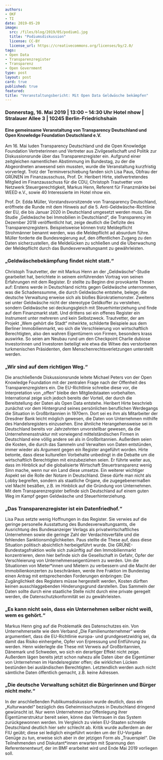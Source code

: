 ```yaml
---
authors:
- OKF
- TI
date: 2019-05-20
image:
  src: /files/blog/2019/05/podium1.jpg
  title: "Podiumsdiskussion"
  license: CC-BY
  license_url: https://creativecommons.org/licenses/by/2.0/
tags:
- Open Data
- Transparenzregister
- Transparenz
- Open Government
type: post
layout: post
card: true
published: true
featured:
title: "Veranstaltungsbericht: Mit Open Data Geldwäsche bekämpfen"
---
```

### Donnerstag, 16. Mai 2019 | 13:00 – 14:30 Uhr Hotel nhow | Stralauer Allee 3 | 10245 Berlin-Friedrichshain
#### Eine gemeinsame Veranstaltung von Transparency Deutschland und Open Knowledge Foundation Deutschland e.V.

Am 16. Mai luden Transparency Deutschland und die Open Knowledge Foundation Vertreterinnen und Vertreter aus Zivilgesellschaft und Politik zur Diskussionsrunde über das Transparenzregister ein. Aufgrund einer zeitgleichen namentlichen Abstimmung im Bundestag, zu der die Abgeordneten anwesend sein mussten, wurde die Veranstaltung kurzfristig vorverlegt. Trotz der Terminverschiebung fanden sich Lisa Paus, Obfrau der GRÜNEN im Finanzausschuss, Prof. Dr. Heribert Hirte, stellvertretendes Mitglied im Finanzausschuss für die CDU, Christoph Trautvetter vom Netzwerk Steuergerechtigkeit, Markus Henn, Referent für Finanzmärkte bei WEED e.V., sowie 40 Interessierte im Hotel nhow ein.

Prof. Dr. Edda Müller, Vorstandsvorsitzende von Transparency Deutschland, eröffnete die Runde mit dem Hinweis auf die 5. Anti-Geldwäsche-Richtlinie der EU, die bis Januar 2020 in Deutschland umgesetzt werden muss. Die Studie „Geldwäsche bei Immobilien in Deutschland“, die Transparency im Dezember 2018 veröffentlicht hat, zeige deutlich die Defizite des Transparenzregisters. Beispielsweise können trotz Meldepflicht Strohmänner benannt werden, was die Meldepflicht ad absurdum führe. Müller forderte die Bundesregierung auf, den öffentlichen Zugang zu den Daten sicherzustellen, die Meldelücken zu schließen und die Überwachung der Meldepflicht durch das Bundesverwaltungsamt zu gewährleisten.

### „Geldwäschebekämpfung findet nicht statt.“

Christoph Trautvetter, der mit Markus Henn an der „Geldwäsche“-Studie gearbeitet hat, berichtete in seinem einführenden Vortrag von seinen Erfahrungen mit dem Register. Er stellte zu Beginn drei provokante Thesen auf: Erstens werde in Deutschland nichts gegen Geldwäsche unternommen, was die Schadenssumme, die durch Geldwäsche entstehe, belege; die deutsche Verwaltung erweise sich als bloßes Bürokratiemonster. Zweitens sei unter Geldwäsche nicht der stereotype Geldkoffer zu verstehen, sondern Geldwäsche sei deckungsgleich mit Steuerhinterziehung und finde auf dem Finanzmarkt statt. Und drittens sei ein offenes Register ein Instrument unter mehreren und kein Selbstzweck. Trautvetter, der am Projekt „Wem gehört die Stadt“ mitwirkte, schilderte Beispiele aus dem Berliner Immobilienmarkt, wo sich die Verschleierung von wirtschaftlich Berechtigten, also den wahren Eigentümern von Firmen, besonders krass auswirke. So seien am Neubau rund um den Checkpoint Charlie dubiose Investorinnen und Investoren beteiligt wie etwa die Witwe des verstorbenen turkmenischen Präsidenten, dem Menschenrechtsverletzungen unterstellt werden.

### „Wir sind auf dem richtigen Weg.“

Die anschließende Diskussionsrunde leitete Michael Peters von der Open Knowledge Foundation mit der zentralen Frage nach der Offenheit des Transparenzregisters ein. Die EU-Richtlinie schreibe diese vor, die Interpretation von „offen“ bleibe den Mitgliedstaaten vorbehalten. International zeige sich jedoch bereits der Vorteil, der durch die Bereitstellung der Daten als Open Data entstehe.
Heribert Hirte beschrieb zunächst vor dem Hintergrund seines persönlichen beruflichen Werdegangs die Situation in Großbritannien in 1970ern. Dort sei es ihm als Mitarbeiter der Dresdner Bank leicht möglich gewesen, die Daten von Unternehmen mithilfe des Handelsregisters einzusehen. Eine ähnliche Herangehensweise sei in Deutschland bereits vor Jahrzehnten unvorstellbar gewesen, da die Unternehmensstruktur mit vorwiegend mittelständischen Firmen in Deutschland eine völlig andere sei als in Großbritannien. Außerdem seien die Kosten, die durch das Sammeln und Verwalten von Daten entstünden, immer wieder als Argument gegen ein Register angeführt worden. Hirte betonte, dass diese kulturellen Vorbehalte unbedingt in die Debatte um die wirtschaftlich Berechtigten mit einzubeziehen seien. Er führte weiter aus, dass im Hinblick auf die globalisierte Wirtschaft Steuertransparenz wenig Sinn mache, wenn nur ein Land diese umsetze. Ein weiterer wichtiger Aspekt sei die Rolle der Notare in Deutschland. Diese dürfe man nicht als Lobby begreifen, sondern als staatliche Organe, die zugegebenermaßen viel Macht besäßen, z.B. im Hinblick auf die Gründung von Unternehmen. Mit dem Transparenzregister befinde sich Deutschland auf einem guten Weg im Kampf gegen Geldwäsche und Steuerhinterziehung.

### „Das Transparenzregister ist ein Datenfriedhof.“

Lisa Paus setzte wenig Hoffnungen in das Register. Sie verwies auf die geringe personelle Ausstattung des Bundesverwaltungsamts, die Ausrichtung des Bundesanzeiger Verlags als privatwirtschaftliches Unternehmen sowie die geringe Zahl der Verdachtsverfälle und die fehlenden Sanktionsmöglichkeiten. Paus stellte die These auf, dass diese Situation politisch absichtlich herbeigeführt wurde. Die GRÜNE-Bundestagsfraktion wolle sich zukünftig auf den Immobilienmarkt konzentrieren, denn hier befinde sich die Gesellschaft in Gefahr, Opfer der Verschleierung von Unternehmenseigentümern zu werden. Um die Situationen von Mieter*innen und Mietern zu verbessern und die Macht der Immobilienkonzerten zu beschränken, werde ihre Fraktion im Bundestag einen Antrag mit entsprechenden Forderungen einbringen: Die Zugänglichkeit des Registers müsse hergestellt werden, Kosten dürften keinen ausschlaggebenden Hinderungsgrund darstellen. Das Sammeln der Daten sollte durch eine staatliche Stelle nicht durch eine private geregelt werden, die Datenschutzkonformität sei zu gewährleisten.

### „Es kann nicht sein, dass ein Unternehmen selber nicht weiß, wem es gehört.“

Markus Henn ging auf die Problematik des Datenschutzes ein. Von Unternehmerseite wie dem Verband „Die Familienunternehmer“ werde argumentiert, dass die EU-Richtlinie europa- und grundgesetzwidrig sei, da damit das Risiko einhergehe, Opfer von Erpressung und Entführung zu werden. Henn widerlegte die These mit Verweis auf Großbritannien, Dänemark und Schweden, wo sich ein derartiger Effekt nicht zeige. Außerdem lägen bereits jetzt schon nahezu alle Daten über die Eigentümer von Unternehmen im Handelsregister offen; die wirklichen Lücken bestünden bei ausländischen Berechtigten. Letztendlich werden auch nicht sämtliche Daten öffentlich gemacht, z.B. keine Adressen.

### „Die deutsche Verwaltung schützt die Bürgerinnen und Bürger nicht mehr.“

In der anschließenden Publikumsdiskussion wurde deutlich, dass ein „Kulturwandel“ bezüglich des Geheimnisschutzes in Deutschland dringend gewünscht ist. Nur wenn Unternehmen zur Offenlegung ihrer Eigentümerstruktur bereit seien, könne das Vertrauen in das System zurückgewonnen werden. Im Vergleich zu vielen EU-Staaten schneide Deutschland deutlich hier sehr schlecht ab. Kritik wurde außerdem an der FIU geübt; diese sei lediglich eingeführt worden um der EU-Vorgabe Genüge zu tun, erweise sich aber in der jetzigen Form als „Trauerspiel“. Die Teilnehmenden und Diskutant*innen erwarten mit Spannung den Referentenentwurf, der im BMF erarbeitet wird und Ende Mai 2019 vorliegen soll.
